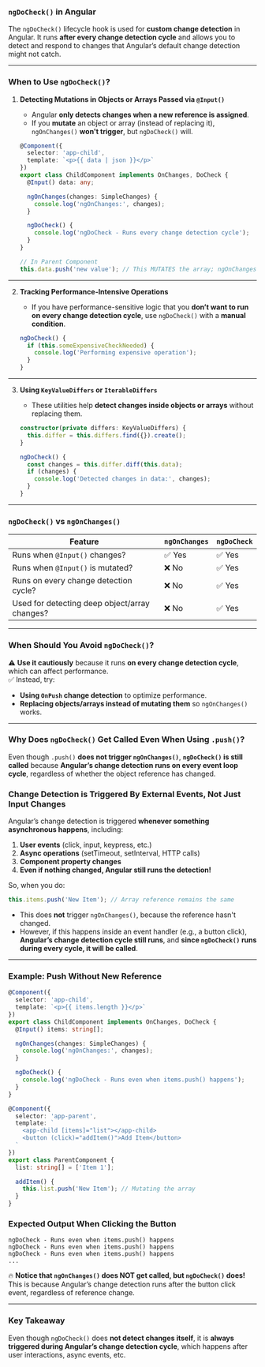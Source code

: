 ### **`ngDoCheck()` in Angular**
The `ngDoCheck()` lifecycle hook is used for **custom change detection** in Angular. It runs **after every change detection cycle** and allows you to detect and respond to changes that Angular’s default change detection might not catch.

---

### **When to Use `ngDoCheck()`?**
1. **Detecting Mutations in Objects or Arrays Passed via `@Input()`**
   - Angular **only detects changes when a new reference is assigned**.
   - If you **mutate** an object or array (instead of replacing it), `ngOnChanges()` **won't trigger**, but `ngDoCheck()` will.

   ```typescript
   @Component({
     selector: 'app-child',
     template: `<p>{{ data | json }}</p>`
   })
   export class ChildComponent implements OnChanges, DoCheck {
     @Input() data: any;

     ngOnChanges(changes: SimpleChanges) {
       console.log('ngOnChanges:', changes);
     }

     ngDoCheck() {
       console.log('ngDoCheck - Runs every change detection cycle');
     }
   }
   ```

   ```typescript
   // In Parent Component
   this.data.push('new value'); // This MUTATES the array; ngOnChanges WON’T detect it.
   ```

---

2. **Tracking Performance-Intensive Operations**
   - If you have performance-sensitive logic that you **don’t want to run on every change detection cycle**, use `ngDoCheck()` with a **manual condition**.

   ```typescript
   ngDoCheck() {
     if (this.someExpensiveCheckNeeded) {
       console.log('Performing expensive operation');
     }
   }
   ```

---

3. **Using `KeyValueDiffers` or `IterableDiffers`**
   - These utilities help **detect changes inside objects or arrays** without replacing them.

   ```typescript
   constructor(private differs: KeyValueDiffers) {
     this.differ = this.differs.find({}).create();
   }

   ngDoCheck() {
     const changes = this.differ.diff(this.data);
     if (changes) {
       console.log('Detected changes in data:', changes);
     }
   }
   ```

---

### **`ngDoCheck()` vs `ngOnChanges()`**
| Feature | `ngOnChanges` | `ngDoCheck` |
|---------|--------------|-------------|
| Runs when `@Input()` changes? | ✅ Yes | ✅ Yes |
| Runs when `@Input()` is mutated? | ❌ No | ✅ Yes |
| Runs on every change detection cycle? | ❌ No | ✅ Yes |
| Used for detecting deep object/array changes? | ❌ No | ✅ Yes |

---

### **When Should You Avoid `ngDoCheck()`?**
⚠️ **Use it cautiously** because it runs **on every change detection cycle**, which can affect performance.  
✅ Instead, try:
- **Using `OnPush` change detection** to optimize performance.
- **Replacing objects/arrays instead of mutating them** so `ngOnChanges()` works.

---

### **Why Does `ngDoCheck()` Get Called Even When Using `.push()`?**
Even though `.push()` **does not trigger `ngOnChanges()`**, **`ngDoCheck()` is still called** because **Angular’s change detection runs on every event loop cycle**, regardless of whether the object reference has changed.

### **Change Detection is Triggered By External Events, Not Just Input Changes**
Angular’s change detection is triggered **whenever something asynchronous happens**, including:
1. **User events** (click, input, keypress, etc.)
2. **Async operations** (setTimeout, setInterval, HTTP calls)
3. **Component property changes**
4. **Even if nothing changed, Angular still runs the detection!**

So, when you do:
```typescript
this.items.push('New Item'); // Array reference remains the same
```
- This does **not** trigger `ngOnChanges()`, because the reference hasn't changed.
- However, if this happens inside an event handler (e.g., a button click), **Angular’s change detection cycle still runs**, and **since `ngDoCheck()` runs during every cycle, it will be called**.

---

### **Example: Push Without New Reference**
```typescript
@Component({
  selector: 'app-child',
  template: `<p>{{ items.length }}</p>`
})
export class ChildComponent implements OnChanges, DoCheck {
  @Input() items: string[];

  ngOnChanges(changes: SimpleChanges) {
    console.log('ngOnChanges:', changes);
  }

  ngDoCheck() {
    console.log('ngDoCheck - Runs even when items.push() happens');
  }
}
```

```typescript
@Component({
  selector: 'app-parent',
  template: `
    <app-child [items]="list"></app-child>
    <button (click)="addItem()">Add Item</button>
  `
})
export class ParentComponent {
  list: string[] = ['Item 1'];

  addItem() {
    this.list.push('New Item'); // Mutating the array
  }
}
```

### **Expected Output When Clicking the Button**
```
ngDoCheck - Runs even when items.push() happens
ngDoCheck - Runs even when items.push() happens
ngDoCheck - Runs even when items.push() happens
...
```
🔥 **Notice that `ngOnChanges()` does NOT get called, but `ngDoCheck()` does!** This is because Angular’s change detection runs after the button click event, regardless of reference change.

---

### **Key Takeaway**
Even though `ngDoCheck()` does **not detect changes itself**, it is **always triggered during Angular’s change detection cycle**, which happens after user interactions, async events, etc.
